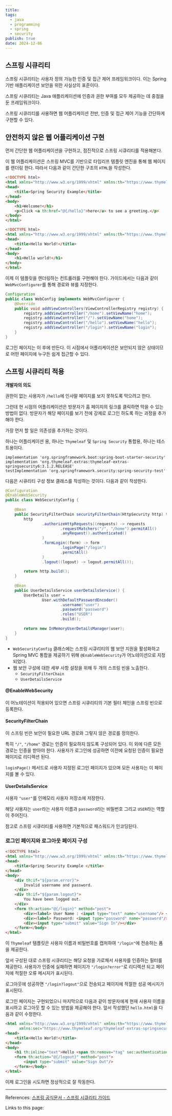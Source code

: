 ```yaml
---
title: 
tags:
  - java
  - programming
  - spring
  - security
publish: true
date: 2024-12-06
---
```

## 스프링 시큐리티
스프링 시큐리티는 사용자 정의 가능한 인증 및 접근 제어 프레임워크이다. 이는 Spring 기반 애플리케이션 보안을 위한 사실상의 표준이다. 

스프링 시큐리티는 Java 애플리케이션에 인증과 권한 부여를 모두 제공하는 데 중점을 둔 프레임워크이다.

스프링 시큐리티를 사용하면 웹 어플리케이션 전반, 인증 및 접근 제어 기능을 간단하게 구현할 수 있다.

## 안전하지 않은 웹 어플리케이션 구현
먼저 간단한 웹 어플리케이션을 구현하고, 점진적으로 스프링 시큐리티를 적용해본다.

이 웹 어플리케이션은 스프링 MVC를 기반으로 타임리프 템플릿 엔진을 통해 웹 페이지를 렌더링 한다. 따라서 다음과 같이 간단한 구조의 `HTML`을 작성한다.

```html title="home.html"
<!DOCTYPE html>  
<html xmlns="http://www.w3.org/1999/xhtml" xmlns:th="https://www.thymeleaf.org">  
<head>  
    <title>Spring Security Example</title>  
</head>  
<body>  
    <h1>Welcome!</h1>  
    <p>Click <a th:href="@{/hello}">here</a> to see a greeting.</p>  
</body>  
</html>
```

```html title="hello.html"
<!DOCTYPE html>  
<html xmlns="http://www.w3.org/1999/xhtml" xmlns:th="https://www.thymeleaf.org">  
<head>  
    <title>Hello World!</title>  
</head>  
<body>  
    <h1>Hello world!</h1>  
</body>  
</html>
```

이제 이 템플릿을 렌더링하는 컨트롤러를 구현해야 한다. 가이드에서는 다음과 같이 `WebMvcConfigurer`를 통해 경로와 뷰를 지정한다.

```java title="WebConfig.java"
Configuration  
public class WebConfig implements WebMvcConfigurer {  
    @Override  
    public void addViewControllers(ViewControllerRegistry registry) {  
        registry.addViewController("/home").setViewName("home");  
        registry.addViewController("/").setViewName("home");  
        registry.addViewController("/hello").setViewName("hello");  
        registry.addViewController("/login").setViewName("login");  
    }  
}
```

로그인 페이지는 이 후에 만든다. 이 시점에서 어플리케이션은 보안되지 않은 상태이므로 어떤 페이지에 누구든 쉽게 접근할 수 있다.

## 스프링 시큐리티 적용
**개발자의 의도**

권한이 없는 사용자가 `/hello`에 인사말 페이지를 보지 못하도록 막으려고 한다.

그런데 현 시점의 어플리케이션은 방문자가 홈 페이지의 링크를 클릭하면 막을 수 있는 방법이 없다. 방문자가 해당 페이지를 보기 전에 강제로 로그인 하도록 하는 과정을 추가해야 한다.

가장 먼저 할 일은 의존성을 추가하는 것이다.

하나는 어플리케이션 용, 하나는 `Thymeleaf` 및 `Spring Security` 통합용, 하나는 테스트용이다.

```
implementation 'org.springframework.boot:spring-boot-starter-security' 
implementation 'org.thymeleaf.extras:thymeleaf-extras-springsecurity6:3.1.2.RELEASE' 
testImplementation 'org.springframework.security:spring-security-test'
```

다음은 시큐리티 구성 정보 클래스를 작성하는 것이다. 다음과 같이 작성한다.

```java title="WebSecurityConfig.java"
@Configuration  
@EnableWebSecurity  
public class WebSecurityConfig {  
  
    @Bean  
    public SecurityFilterChain securityFilterChain(HttpSecurity http) throws Exception {  
        http  
                .authorizeHttpRequests((requests) -> requests  
                        .requestMatchers("/", "/home").permitAll()  
                        .anyRequest().authenticated()  
                )  
                .formLogin((form) -> form  
                        .loginPage("/login")  
                        .permitAll()  
                )  
                .logout((logout) -> logout.permitAll());  
  
        return http.build();  
    }  
  
    @Bean  
    public UserDetailsService userDetailsService() {  
        UserDetails user =  
                User.withDefaultPasswordEncoder()  
                        .username("user")  
                        .password("password")  
                        .roles("USER")  
                        .build();  
  
        return new InMemoryUserDetailsManager(user);  
    }  
}
```

- `WebSecurityConfig` 클래스에는 스프링 시큐리티의 웹 보안 지원을 활성화하고 Spring MVC 통합을 제공하기 위해 `@EnableWebSecurity`가 어노테이션으로 지정되었다.
- 웹 보안 구성에 대한 세부 사항 설정을 위해 두 개의 스프링 빈을 노출한다.
	- `SecurityFilterChain` 
	- `UserDetailsService`

#### @EnableWebSecurity
이 어노테이션이 적용되어 있으면 스프링 시큐리티의 기본 필터 체인을 스프링 빈으로 등록한다. 
#### SecurityFilterChain
이 스프링 빈은 보안이 필요한 URL 경로와 그렇지 않은 경로를 정의한다. 

특히 `"/"`, `"/home"` 경로는 인증이 필요하지 않도록 구성되어 있다. 이 외에 다른 모든 경로는 인증을 받아야 한다. 사용자가 로그인에 성공하면 이전에 요청된 인증이 필요한 페이지로 리디렉션 된다.

`loginPage()` 메서드로 사용자 지정된 로그인 페이지가 있으며 모든 사용자는 이 페이지를 볼 수 있다.

#### UserDetailsService
사용자 `"user"`를 인메모리 사용자 저장소에 저장한다. 

해당 사용자는 `user`라는 사용자 이름과 `password`라는 비밀번호 그리고 `USER`라는 역할이 주어진다.

참고로 스프링 시큐리티를 사용하면 기본적으로 패스워드가 인코딩된다.

### 로그인 페이지와 로그아웃 페이지 구성
```html title="login.html"
<!DOCTYPE html>  
<html xmlns="http://www.w3.org/1999/xhtml" xmlns:th="https://www.thymeleaf.org">  
<head>  
    <title>Spring Security Example </title>  
</head>  
<body>  
    <div th:if="${param.error}">  
        Invalid username and password.  
    </div>  
    <div th:if="${param.logout}">  
        You have been logged out.  
    </div>  
    <form th:action="@{/login}" method="post">  
        <div><label> User Name : <input type="text" name="username"/> </label></div>  
        <div><label> Password: <input type="password" name="password"/> </label></div>  
        <div><input type="submit" value="Sign In"/></div>  
    </form></body>  
</html>
```

이 `Thymeleaf` 템플릿은 사용자 이름과 비밀번호를 캡처하여 `"/login"`에 전송하는 폼을 제공한다.

앞서 구성된 대로 스프링 시큐리티는 해당 요청을 가로채서 사용자를 인증하는 필터를 제공한다. 사용자가 인증에 실패하면 페이지가 `"/login?error"`로 리디렉션 되고 페이지에 적절한 오류 메시지가 표시된다.

로그아웃에 성공하면 `"/login?logout"`으로 전송되고 페이지에 적절한 성공 메시지가 표시된다. 

로그인 페이지는 구현되었으니 마지막으로 다음과 같이 방문자에게 현재 사용자 이름을 표시하고 로그아웃 할 수 있는 방법을 제공해야 한다. 앞서 작성했던 `hello.html`을 다음과 같이 수정한다.

```html title="logout.html"
<html xmlns="http://www.w3.org/1999/xhtml" xmlns:th="https://www.thymeleaf.org"  
      xmlns:sec="https://www.thymeleaf.org/thymeleaf-extras-springsecurity6">  
<head>  
    <title>Hello World!</title>  
</head>  
<body>  
    <h1 th:inline="text">Hello <span th:remove="tag" sec:authentication="name">thymeleaf</span>!</h1>  
    <form th:action="@{/logout}" method="post">  
        <input type="submit" value="Sign Out"/>  
    </form></body>  
</html>
```

이제 로그인을 시도하면 정상적으로 잘 작동한다.

---
References: [스프링 공식문서 - 스프링 시큐리티 가이드](https://spring.io/guides/gs/securing-web)

Links to this page: 